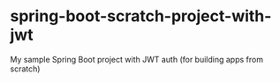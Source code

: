 # spring-boot-scratch-project-with-jwt
My sample Spring Boot project with JWT auth (for building apps from scratch)
